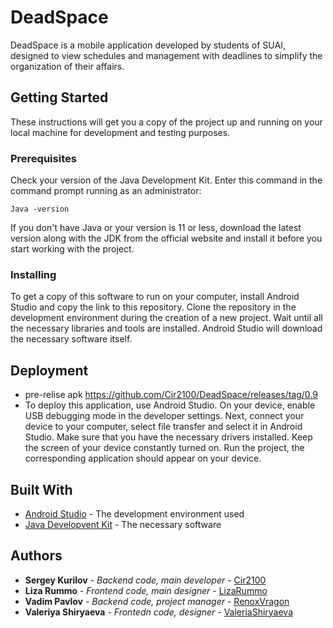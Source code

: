 # DeadSpace

DeadSpace is a mobile application developed by students of SUAI, designed to view schedules and management with deadlines to simplify the organization of their affairs.

## Getting Started

These instructions will get you a copy of the project up and running on your local machine for development and testing purposes.

### Prerequisites

Check your version of the Java Development Kit. Enter this command in the command prompt running as an administrator:

```
Java -version
```
If you don't have Java or your version is 11 or less, download the latest version along with the JDK from the official website and install it before you start working with the project.

### Installing

To get a copy of this software to run on your computer, install Android Studio and copy the link to this repository. Clone the repository in the development environment during the creation of a new project. Wait until all the necessary libraries and tools are installed. Android Studio will download the necessary software itself.

## Deployment

* pre-relise apk https://github.com/Cir2100/DeadSpace/releases/tag/0.9
* To deploy this application, use Android Studio. On your device, enable USB debugging mode in the developer settings. Next, connect your device to your computer, select file transfer and select it in Android Studio. Make sure that you have the necessary drivers installed. Keep the screen of your device constantly turned on. Run the project, the corresponding application should appear on your device.

## Built With

* [Android Studio](https://developer.android.google.cn/studio?hl=id) - The development environment used
* [Java Developvent Kit](https://www.oracle.com/java/technologies/javase/javase-jdk8-downloads.html) - The necessary software

## Authors

* **Sergey Kurilov** - *Backend code, main developer* - [Cir2100](https://github.com/Cir2100)
* **Liza Rummo** - *Frontend code, main designer* - [LizaRummo](https://github.com/LizaRummo)
* **Vadim Pavlov** - *Backend code, project manager* - [RenoxVragon](https://github.com/RenoxVragon)
* **Valeriya Shiryaeva** - *Frontedn code, designer* - [ValeriaShiryaeva](https://github.com/ValeriaShiryaeva)
